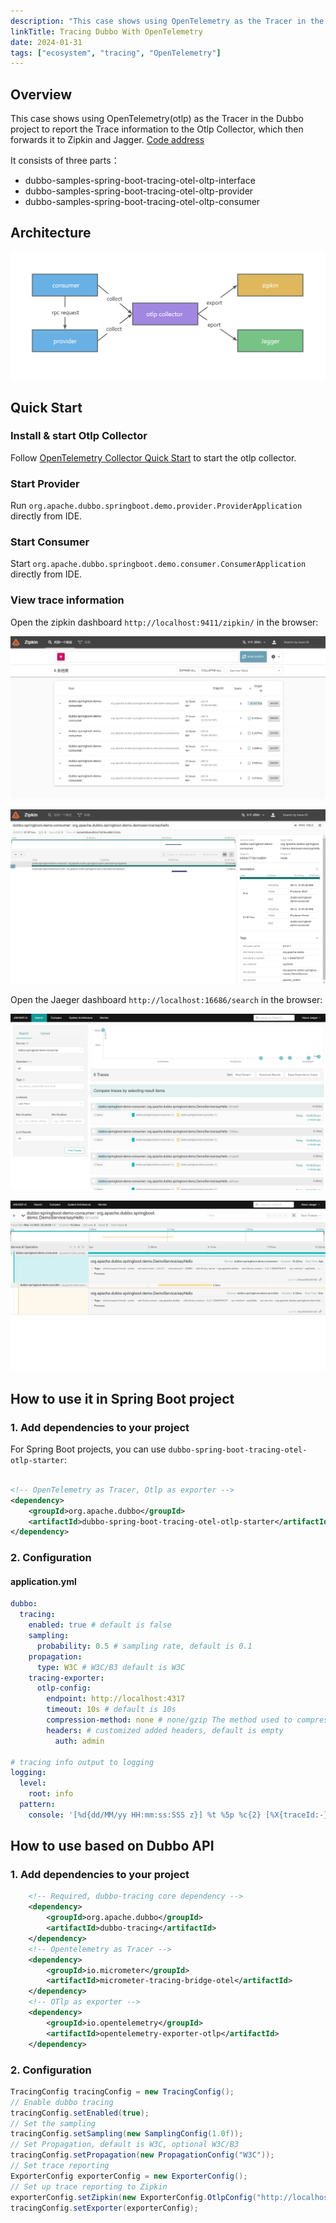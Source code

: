 ```yaml
---
description: "This case shows using OpenTelemetry as the Tracer in the Dubbo project to report the Trace information to the Otlp Collector, which then forwards it to Zipkin and Jagger."
linkTitle: Tracing Dubbo With OpenTelemetry
date: 2024-01-31
tags: ["ecosystem", "tracing", "OpenTelemetry"]
---
```


## Overview

This case shows using OpenTelemetry(otlp) as the Tracer in the Dubbo project to report the Trace information to the Otlp Collector, which then forwards it to Zipkin and Jagger. [Code address](https://github.com/conghuhu/dubbo-samples/tree/master/4-governance/dubbo-samples-tracing/dubbo-samples-spring-boot-tracing-otel-otlp)

It consists of three parts：

- dubbo-samples-spring-boot-tracing-otel-oltp-interface
- dubbo-samples-spring-boot-tracing-otel-oltp-provider
- dubbo-samples-spring-boot-tracing-otel-oltp-consumer

## Architecture

![architecture architecture](/imgs/v3/tasks/observability/tracing/otlp/demo_arch.png)

## Quick Start

### Install & start Otlp Collector

Follow [OpenTelemetry Collector Quick Start](https://OpenTelemetry.io/docs/collector/getting-started/) to start the otlp collector.

### Start Provider

Run `org.apache.dubbo.springboot.demo.provider.ProviderApplication` directly from IDE.

### Start Consumer

Start `org.apache.dubbo.springboot.demo.consumer.ConsumerApplication` directly from IDE.

### View trace information

Open the zipkin dashboard `http://localhost:9411/zipkin/` in the browser:

![zipkin.png](/imgs/v3/tasks/observability/tracing/otlp/zipkin_search.png)

![zipkin.png](/imgs/v3/tasks/observability/tracing/otlp/zipkin_detail.png)

Open the Jaeger dashboard `http://localhost:16686/search` in the browser:

![jaeger_search.png](/imgs/v3/tasks/observability/tracing/otlp/jaeger_search.png)

![jaeger_detail.png](/imgs/v3/tasks/observability/tracing/otlp/jaeger_detail.png)

## How to use it in Spring Boot project

### 1. Add dependencies to your project

For Spring Boot projects, you can use `dubbo-spring-boot-tracing-otel-otlp-starter`:

```xml

<!-- OpenTelemetry as Tracer, Otlp as exporter -->
<dependency>
    <groupId>org.apache.dubbo</groupId>
    <artifactId>dubbo-spring-boot-tracing-otel-otlp-starter</artifactId>
</dependency>
```

### 2. Configuration

#### application.yml

```yaml
dubbo:
  tracing:
    enabled: true # default is false
    sampling:
      probability: 0.5 # sampling rate, default is 0.1
    propagation:
      type: W3C # W3C/B3 default is W3C
    tracing-exporter:
      otlp-config:
        endpoint: http://localhost:4317
        timeout: 10s # default is 10s
        compression-method: none # none/gzip The method used to compress payloads, default is "none"
        headers: # customized added headers, default is empty
          auth: admin

# tracing info output to logging
logging:
  level:
    root: info
  pattern:
    console: '[%d{dd/MM/yy HH:mm:ss:SSS z}] %t %5p %c{2} [%X{traceId:-}, %X{spanId:-}]: %m%n'
```

## How to use based on Dubbo API

### 1. Add dependencies to your project

```xml
    <!-- Required, dubbo-tracing core dependency -->
    <dependency>
        <groupId>org.apache.dubbo</groupId>
        <artifactId>dubbo-tracing</artifactId>
    </dependency>
    <!-- Opentelemetry as Tracer -->
    <dependency>
        <groupId>io.micrometer</groupId>
        <artifactId>micrometer-tracing-bridge-otel</artifactId>
    </dependency>
    <!-- OTlp as exporter -->
    <dependency>
        <groupId>io.opentelemetry</groupId>
        <artifactId>opentelemetry-exporter-otlp</artifactId>
    </dependency>
```

### 2. Configuration

```java
TracingConfig tracingConfig = new TracingConfig();
// Enable dubbo tracing
tracingConfig.setEnabled(true);
// Set the sampling
tracingConfig.setSampling(new SamplingConfig(1.0f));
// Set Propagation, default is W3C, optional W3C/B3
tracingConfig.setPropagation(new PropagationConfig("W3C"));
// Set trace reporting
ExporterConfig exporterConfig = new ExporterConfig();
// Set up trace reporting to Zipkin
exporterConfig.setZipkin(new ExporterConfig.OtlpConfig("http://localhost:4317", Duration.ofSeconds(10), "none"));
tracingConfig.setExporter(exporterConfig);
```